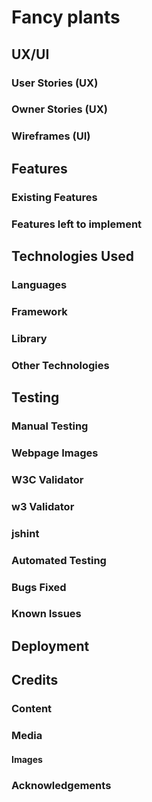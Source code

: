 # Fancy plants


## UX/UI

### User Stories (UX)

### Owner Stories (UX)

### Wireframes (UI)


## Features

### Existing Features

### Features left to implement


## Technologies Used

### Languages

### Framework

### Library

### Other Technologies


## Testing

### Manual Testing

### Webpage Images

### W3C Validator

### w3 Validator

### jshint

### Automated Testing

### Bugs Fixed

### Known Issues


## Deployment

### 


## Credits

### Content

### Media

#### Images

### Acknowledgements